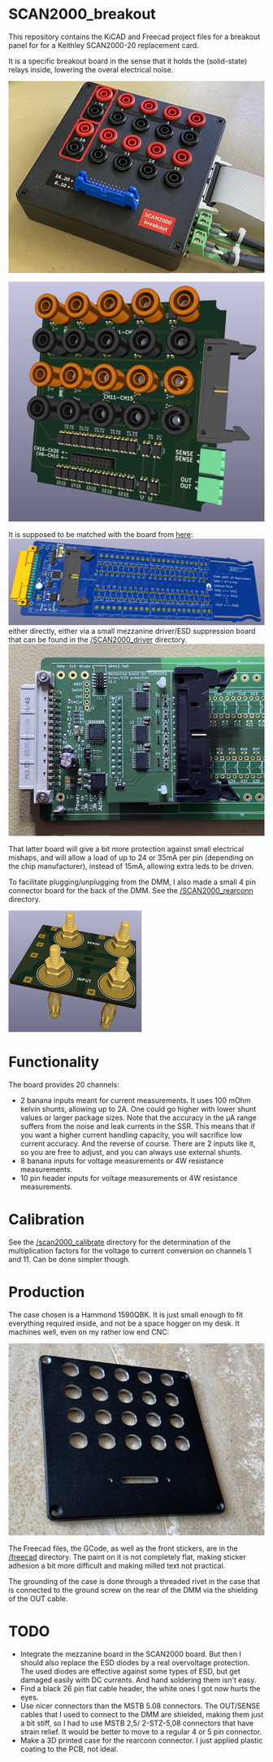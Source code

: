 # SCAN2000_breakout

This repository contains the KiCAD and Freecad project files for a breakout panel for for a Keithley SCAN2000-20 replacement card. 

It is a specific breakout board in the sense that it holds the (solid-state) relays inside, lowering the overal electrical noise.

![case](images/breakout_photo.png)

![PCB](images/pcb.png)

It is supposed to be matched with the board from [here](https://github.com/hb020/SCAN2000):
![SCAN2000_PCB](images/pcb_for_breakout.png)
either directly, either via a small mezzanine driver/ESD suppression board that can be found in the [/SCAN2000_driver](/SCAN2000_driver) directory.
![SCAN2000_Mezzanine_PCB](images/pcb_for_breakout_photo.png)

That latter board will give a bit more protection against small electrical mishaps, and will allow a load of up to 24 or 35mA per pin (depending on the chip manufacturer), instead of 15mA, allowing extra leds to be driven.

To facilitate plugging/unplugging from the DMM, I also made a small 4 pin connector board for the back of the DMM. See the [/SCAN2000_rearconn](/SCAN2000_rearconn) directory.

![rearconn](images/rearconn.png)

# Functionality

The board provides 20 channels:

* 2 banana inputs meant for current measurements. It uses 100 mOhm kelvin shunts, allowing up to 2A. One could go higher with lower shunt values or larger package sizes. Note that the accuracy in the µA range suffers from the noise and leak currents in the SSR. This means that if you want a higher current handling capacity, you will sacrifice low current accuracy. And the reverse of course. There are 2 inputs like it, so you are free to adjust, and you can always use external shunts.
* 8 banana inputs for voltage measurements or 4W resistance measurements.
* 10 pin header inputs for voltage measurements or 4W resistance measurements.

# Calibration

See the [/scan2000_calibrate](/scan2000_calibrate) directory for the determination of the multiplication factors for the voltage to current conversion on channels 1 and 11. Can be done simpler though.

# Production

The case chosen is a Hammond 1590QBK. It is just small enough to fit everything required inside, and not be a space hogger on my desk. It machines well, even on my rather low end CNC:

![case_front](images/case_front.png)

The Freecad files, the GCode, as well as the front stickers, are in the [/freecad](/freecad) directory.
The paint on it is not completely flat, making sticker adhesion a bit more difficult and making milled text not practical.

The grounding of the case is done through a threaded rivet in the case that is connected to the ground screw on the rear of the DMM via the shielding of the OUT cable.

# TODO

* Integrate the mezzanine board in the SCAN2000 board. But then I should also replace the ESD diodes by a real overvoltage protection. The used diodes are effective against some types of ESD, but get damaged easily with DC currents. And hand soldering them isn't easy.
* Find a black 26 pin flat cable header, the white ones I got now hurts the eyes.
* Use nicer connectors than the MSTB 5.08 connectors. The OUT/SENSE cables that I used to connect to the DMM are shielded, making them just a bit stiff, so I had to use MSTB 2,5/ 2-STZ-5,08 connectors that have strain relief. It would be better to move to a regular 4 or 5 pin connector.
* Make a 3D printed case for the rearconn connector. I just applied plastic coating to the PCB, not ideal.

